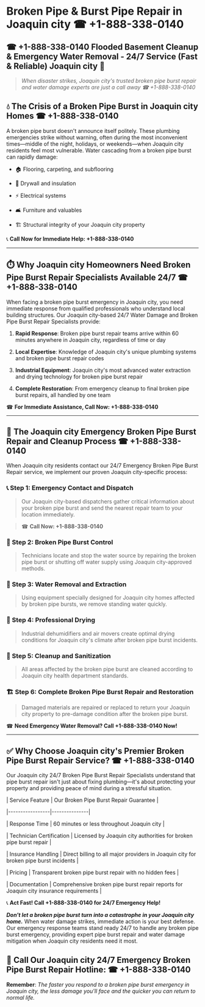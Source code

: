 # Broken Pipe & Burst Pipe Repair in Joaquin city ☎ +1-888-338-0140  
## ☎ +1-888-338-0140 Flooded Basement Cleanup & Emergency Water Removal - 24/7 Service (Fast & Reliable) Joaquin city 🚨  

> *When disaster strikes, Joaquin city's trusted broken pipe burst repair and water damage experts are just a call away ☎ +1-888-338-0140*  

## 💧 The Crisis of a Broken Pipe Burst in Joaquin city Homes ☎ +1-888-338-0140  

A broken pipe burst doesn't announce itself politely. These plumbing emergencies strike without warning, often during the most inconvenient times—middle of the night, holidays, or weekends—when Joaquin city residents feel most vulnerable. Water cascading from a broken pipe burst can rapidly damage:  

* 🏠 Flooring, carpeting, and subflooring  
* 🧱 Drywall and insulation  
* ⚡ Electrical systems  
* 🛋️ Furniture and valuables  
* 🏗️ Structural integrity of your Joaquin city property  

📞 **Call Now for Immediate Help: +1-888-338-0140**  

---  

## ⏱️ Why Joaquin city Homeowners Need Broken Pipe Burst Repair Specialists Available 24/7 ☎ +1-888-338-0140  

When facing a broken pipe burst emergency in Joaquin city, you need immediate response from qualified professionals who understand local building structures. Our Joaquin city-based 24/7 Water Damage and Broken Pipe Burst Repair Specialists provide:  

1. **Rapid Response**: Broken pipe burst repair teams arrive within 60 minutes anywhere in Joaquin city, regardless of time or day  
2. **Local Expertise**: Knowledge of Joaquin city's unique plumbing systems and broken pipe burst repair codes  
3. **Industrial Equipment**: Joaquin city's most advanced water extraction and drying technology for broken pipe burst repair  
4. **Complete Restoration**: From emergency cleanup to final broken pipe burst repairs, all handled by one team  

☎ **For Immediate Assistance, Call Now: +1-888-338-0140**  

---  

## 🔧 The Joaquin city Emergency Broken Pipe Burst Repair and Cleanup Process ☎ +1-888-338-0140  

When Joaquin city residents contact our 24/7 Emergency Broken Pipe Burst Repair service, we implement our proven Joaquin city-specific process:  

### 📞 Step 1: Emergency Contact and Dispatch  
> Our Joaquin city-based dispatchers gather critical information about your broken pipe burst and send the nearest repair team to your location immediately.  
> ☎ **Call Now: +1-888-338-0140**  

### 🚿 Step 2: Broken Pipe Burst Control  
> Technicians locate and stop the water source by repairing the broken pipe burst or shutting off water supply using Joaquin city-approved methods.  

### 🌊 Step 3: Water Removal and Extraction  
> Using equipment specially designed for Joaquin city homes affected by broken pipe bursts, we remove standing water quickly.  

### 💨 Step 4: Professional Drying  
> Industrial dehumidifiers and air movers create optimal drying conditions for Joaquin city's climate after broken pipe burst incidents.  

### 🧼 Step 5: Cleanup and Sanitization  
> All areas affected by the broken pipe burst are cleaned according to Joaquin city health department standards.  

### 🏗️ Step 6: Complete Broken Pipe Burst Repair and Restoration  
> Damaged materials are repaired or replaced to return your Joaquin city property to pre-damage condition after the broken pipe burst.  

☎ **Need Emergency Water Removal? Call +1-888-338-0140 Now!**  

---  

## ✅ Why Choose Joaquin city's Premier Broken Pipe Burst Repair Service? ☎ +1-888-338-0140  

Our Joaquin city 24/7 Broken Pipe Burst Repair Specialists understand that pipe burst repair isn't just about fixing plumbing—it's about protecting your property and providing peace of mind during a stressful situation.  

| Service Feature | Our Broken Pipe Burst Repair Guarantee |  
|-----------------|---------------|  
| Response Time | 60 minutes or less throughout Joaquin city |  
| Technician Certification | Licensed by Joaquin city authorities for broken pipe burst repair |  
| Insurance Handling | Direct billing to all major providers in Joaquin city for broken pipe burst incidents |  
| Pricing | Transparent broken pipe burst repair with no hidden fees |  
| Documentation | Comprehensive broken pipe burst repair reports for Joaquin city insurance requirements |  

📞 **Act Fast! Call +1-888-338-0140 for 24/7 Emergency Help!**  

***Don't let a broken pipe burst turn into a catastrophe in your Joaquin city home.*** When water damage strikes, immediate action is your best defense. Our emergency response teams stand ready 24/7 to handle any broken pipe burst emergency, providing expert pipe burst repair and water damage mitigation when Joaquin city residents need it most.  

## 📱 Call Our Joaquin city 24/7 Emergency Broken Pipe Burst Repair Hotline: ☎ +1-888-338-0140  

**Remember**: *The faster you respond to a broken pipe burst emergency in Joaquin city, the less damage you'll face and the quicker you can return to normal life.*